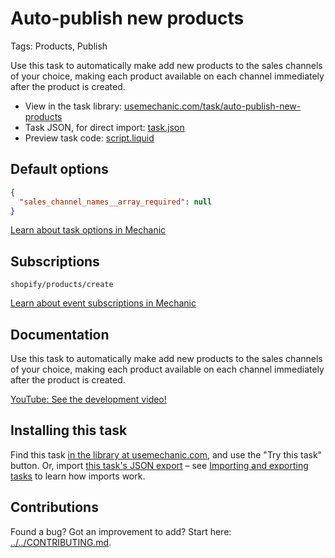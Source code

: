 # Auto-publish new products

Tags: Products, Publish

Use this task to automatically make add new products to the sales channels of your choice, making each product available on each channel immediately after the product is created.

* View in the task library: [usemechanic.com/task/auto-publish-new-products](https://usemechanic.com/task/auto-publish-new-products)
* Task JSON, for direct import: [task.json](../../tasks/auto-publish-new-products.json)
* Preview task code: [script.liquid](./script.liquid)

## Default options

```json
{
  "sales_channel_names__array_required": null
}
```

[Learn about task options in Mechanic](https://docs.usemechanic.com/article/471-task-options)

## Subscriptions

```liquid
shopify/products/create
```

[Learn about event subscriptions in Mechanic](https://docs.usemechanic.com/article/408-subscriptions)

## Documentation

Use this task to automatically make add new products to the sales channels of your choice, making each product available on each channel immediately after the product is created.

[YouTube: See the development video!](https://youtu.be/yCV17WpS1Kg)

## Installing this task

Find this task [in the library at usemechanic.com](https://usemechanic.com/task/auto-publish-new-products), and use the "Try this task" button. Or, import [this task's JSON export](../../tasks/auto-publish-new-products.json) – see [Importing and exporting tasks](https://docs.usemechanic.com/article/505-importing-and-exporting-tasks) to learn how imports work.

## Contributions

Found a bug? Got an improvement to add? Start here: [../../CONTRIBUTING.md](../../CONTRIBUTING.md).
